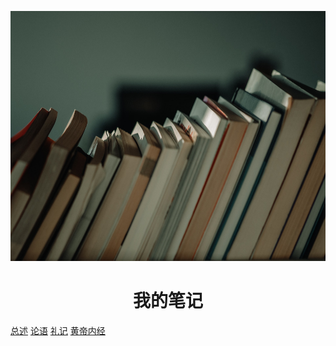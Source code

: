 <p align="center">
<img src="./Images/jason-wong-PBNbMX6jtBM-unsplash.jpg" width="600" height="400"/>
</p>
<h1 align="center">我的笔记</h1>

[总述](./总述.md)
[论语](./论语/总述.md)
[礼记](./礼记/总述.md)
[黄帝内经](./黄帝内经/总述.md)
